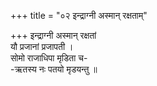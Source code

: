 +++
title = "०२ इन्द्राग्नी अस्मान् रक्षताम्"

+++
इन्द्राग्नी अस्मान् रक्षतां  
यौ प्रजानां प्रजापती ।  
सोमो राजाधिपा मृडिता च-  
-ऋतस्य नः पतयो मृडयन्तु ॥